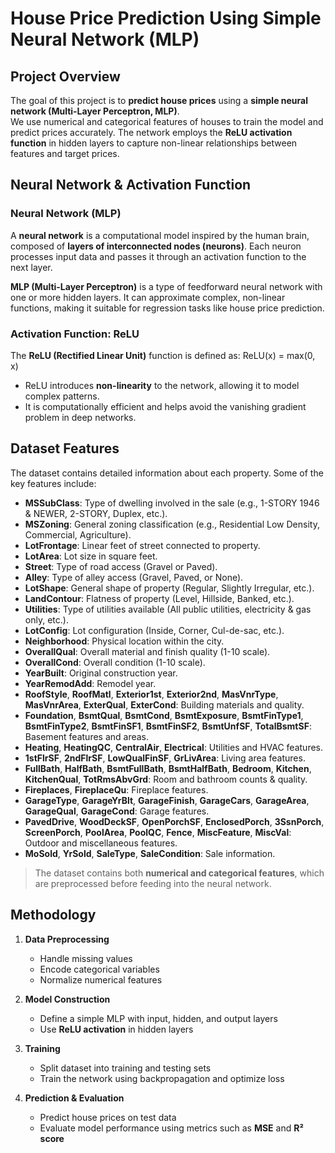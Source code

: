 # House Price Prediction Using Simple Neural Network (MLP)

## Project Overview

The goal of this project is to **predict house prices** using a **simple neural network (Multi-Layer Perceptron, MLP)**.  
We use numerical and categorical features of houses to train the model and predict prices accurately. The network employs the **ReLU activation function** in hidden layers to capture non-linear relationships between features and target prices.

## Neural Network & Activation Function

### Neural Network (MLP)
A **neural network** is a computational model inspired by the human brain, composed of **layers of interconnected nodes (neurons)**. Each neuron processes input data and passes it through an activation function to the next layer.  

**MLP (Multi-Layer Perceptron)** is a type of feedforward neural network with one or more hidden layers. It can approximate complex, non-linear functions, making it suitable for regression tasks like house price prediction.

### Activation Function: ReLU
The **ReLU (Rectified Linear Unit)** function is defined as:
ReLU(x) = max(0, x)

- ReLU introduces **non-linearity** to the network, allowing it to model complex patterns.  
- It is computationally efficient and helps avoid the vanishing gradient problem in deep networks.

## Dataset Features

The dataset contains detailed information about each property. Some of the key features include:

- **MSSubClass**: Type of dwelling involved in the sale (e.g., 1-STORY 1946 & NEWER, 2-STORY, Duplex, etc.).  
- **MSZoning**: General zoning classification (e.g., Residential Low Density, Commercial, Agriculture).  
- **LotFrontage**: Linear feet of street connected to property.  
- **LotArea**: Lot size in square feet.  
- **Street**: Type of road access (Gravel or Paved).  
- **Alley**: Type of alley access (Gravel, Paved, or None).  
- **LotShape**: General shape of property (Regular, Slightly Irregular, etc.).  
- **LandContour**: Flatness of property (Level, Hillside, Banked, etc.).  
- **Utilities**: Type of utilities available (All public utilities, electricity & gas only, etc.).  
- **LotConfig**: Lot configuration (Inside, Corner, Cul-de-sac, etc.).  
- **Neighborhood**: Physical location within the city.  
- **OverallQual**: Overall material and finish quality (1-10 scale).  
- **OverallCond**: Overall condition (1-10 scale).  
- **YearBuilt**: Original construction year.  
- **YearRemodAdd**: Remodel year.  
- **RoofStyle**, **RoofMatl**, **Exterior1st**, **Exterior2nd**, **MasVnrType**, **MasVnrArea**, **ExterQual**, **ExterCond**: Building materials and quality.  
- **Foundation**, **BsmtQual**, **BsmtCond**, **BsmtExposure**, **BsmtFinType1**, **BsmtFinType2**, **BsmtFinSF1**, **BsmtFinSF2**, **BsmtUnfSF**, **TotalBsmtSF**: Basement features and areas.  
- **Heating**, **HeatingQC**, **CentralAir**, **Electrical**: Utilities and HVAC features.  
- **1stFlrSF**, **2ndFlrSF**, **LowQualFinSF**, **GrLivArea**: Living area features.  
- **FullBath**, **HalfBath**, **BsmtFullBath**, **BsmtHalfBath**, **Bedroom**, **Kitchen**, **KitchenQual**, **TotRmsAbvGrd**: Room and bathroom counts & quality.  
- **Fireplaces**, **FireplaceQu**: Fireplace features.  
- **GarageType**, **GarageYrBlt**, **GarageFinish**, **GarageCars**, **GarageArea**, **GarageQual**, **GarageCond**: Garage features.  
- **PavedDrive**, **WoodDeckSF**, **OpenPorchSF**, **EnclosedPorch**, **3SsnPorch**, **ScreenPorch**, **PoolArea**, **PoolQC**, **Fence**, **MiscFeature**, **MiscVal**: Outdoor and miscellaneous features.  
- **MoSold**, **YrSold**, **SaleType**, **SaleCondition**: Sale information.

> The dataset contains both **numerical and categorical features**, which are preprocessed before feeding into the neural network.

## Methodology

1. **Data Preprocessing**  
   - Handle missing values  
   - Encode categorical variables  
   - Normalize numerical features  

2. **Model Construction**  
   - Define a simple MLP with input, hidden, and output layers  
   - Use **ReLU activation** in hidden layers  

3. **Training**  
   - Split dataset into training and testing sets  
   - Train the network using backpropagation and optimize loss  

4. **Prediction & Evaluation**  
   - Predict house prices on test data  
   - Evaluate model performance using metrics such as **MSE** and **R² score**  
